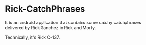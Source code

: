 # Rick-CatchPhrases

It is an android application that contains some catchy catchphrases delivered by Rick Sanchez in Rick and Morty.

Technically, it's Rick C-137.

